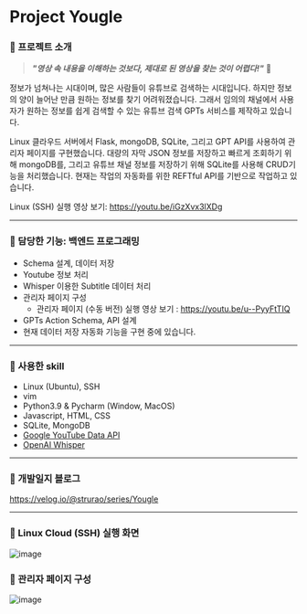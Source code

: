 # Project Yougle
### 📌 프로젝트 소개

>_**"영상 속 내용을 이해하는 것보다, 제대로 된 영상을 찾는 것이 어렵다!"**_ 🧐

정보가 넘쳐나는 시대이며, 많은 사람들이 유튜브로 검색하는 시대입니다. 하지만 정보의 양이 늘어난 만큼 원하는 정보를 찾기 어려워졌습니다. 그래서 임의의 채널에서 사용자가 원하는 정보를 쉽게 검색할 수 있는 유튜브 검색 GPTs 서비스를 제작하고 있습니다. 

Linux 클라우드 서버에서 Flask,  mongoDB, SQLite, 그리고 GPT API를 사용하여 관리자 페이지를 구현했습니다. 
대량의 자막 JSON 정보를 저장하고 빠르게 조회하기 위해 mongoDB를, 그리고 유튜브 채널 정보를 저장하기 위해 SQLite를 사용해 CRUD기능을 처리했습니다. 현재는 작업의 자동화를 위한 REFTful API를 기반으로 작업하고 있습니다.

Linux (SSH) 실행 영상 보기: https://youtu.be/iGzXvx3lXDg

---
### 📌 담당한 기능: 백엔드 프로그래밍
- Schema 설계, 데이터 저장
- Youtube 정보 처리 
- Whisper 이용한 Subtitle 데이터 처리 
- 관리자 페이지 구성
  - 관리자 페이지 (수동 버전) 실행 영상 보기 : https://youtu.be/u--PyyFtTIQ
- GPTs Action Schema, API 설계
- 현재 데이터 저장 자동화 기능을 구현 중에 있습니다.

---

### 📌 사용한 skill
- Linux (Ubuntu), SSH
- vim
- Python3.9 & Pycharm (Window, MacOS)
- Javascript, HTML, CSS
- SQLite, MongoDB
- [Google YouTube Data API](https://developers.google.com/youtube/v3)
- [OpenAI Whisper](https://github.com/openai/whisper)

---

### 📌 개발일지 블로그
https://velog.io/@strurao/series/Yougle 

---
### 📌 Linux Cloud (SSH) 실행 화면
![image](https://github.com/strurao/Yougle/assets/126440235/56535241-cceb-40f1-83b2-16dc7a743e53)

### 📌 관리자 페이지 구성
![image](https://github.com/strurao/Yougle/assets/126440235/6c1676e1-32cd-448e-92a5-64c62d8bb52e)
